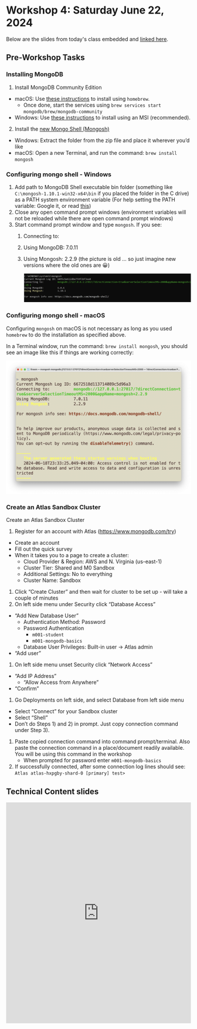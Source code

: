 # Workshop 4: Saturday June 22, 2024

Below are the slides from today's class embedded and [linked here]().

## Pre-Workshop Tasks

### Installing MongoDB

1. Install MongoDB Community Edition

- macOS: Use [these instructions](https://www.mongodb.com/docs/manual/tutorial/install-mongodb-on-os-x/) to install using `homebrew`.
    - Once done, start the services using `brew services start mongodb/brew/mongodb-community`
- Windows: Use [these instructions](https://www.mongodb.com/docs/manual/tutorial/install-mongodb-on-windows/) to install using an MSI (recommended).

2. Install the [new Mongo Shell (Mongosh)](https://www.mongodb.com/try/download/shell)
- Windows: Extract the folder from the zip file and place it wherever you’d like
- macOS: Open a new Terminal, and run the command: `brew install mongosh`

<!-- 
1. Go to [MongoDB Download Center](https://www.mongodb.com/try/download/community)
- MongoDB Community Server
- Version: “7.0.11 (current release)”
- Platform: Windows, For package, choose `msi`
- Platform: MacOS, For package, choose `tgz`

2. Click "Download" and then install MongoDB
- May take a few minutes to download
- macOS: Use [these instructions](https://www.mongodb.com/docs/manual/tutorial/install-mongodb-on-os-x/) to install using homebrew.
- Windows: Use [these instructions](https://www.mongodb.com/docs/manual/tutorial/install-mongodb-on-windows/)
    - Choose Setup Type: Complete
    - Service Configuration: Leave selected defaults 
    - Install MongoDB Compass: Install MongoDB Compass (optional - not necessary)
    - After successful installation, MongoDB Compass should be launched (if installed). Close the Compass window.
3. Download the [new Mongo Shell (Mongosh)](https://www.mongodb.com/try/download/shell)
- Version: 2.2.9
- Extract the folder from the zip file and place wherever you’d like
-->

### Configuring mongo shell - Windows

1. Add path to MongoDB Shell executable bin folder (something like `C:\mongosh-1.10.1-win32-x64\bin` if you placed the folder in the C drive) as a PATH system environment variable
(For help setting the PATH variable: Google it, or read [this](https://www.architectryan.com/2018/03/17/add-to-the-path-on-windows-10/))
1. Close any open command prompt windows (environment variables will not be reloaded while there are open command prompt windows)
1. Start command prompt window and type `mongosh`. If you see:
    1. Connecting to: <mongodb address>
    1. Using MongoDB: 7.0.11
    1. Using Mongosh: 2.2.9 (the picture is old … so just imagine new versions where the old ones are 😀)

        ![](images/mongo_windows.png)


### Configuring mongo shell - macOS

Configuring `mongosh` on macOS is not necessary as long as you used `homebrew` to do the installation as specified above.

In a Terminal window, run the command: `brew install mongosh`, you should see an image like this if things are working correctly:

![](images/mongosh_mac.png)

<!-- 1. Add path to MongoDB Shell executable bin folder as a “Path” system environment variable. Best way is probably to use .bash_profile file in the home directory. You can create the file if it’s not already there.
1. Close any open terminal windows (bash profile will not be reloaded while there are open terminal windows)
1. Start terminal window and type `mongosh`. You should hopefully see something similar to the image above under the Windows instructions (if someone would like to share a screenshot of what they see in a Mac, I can update this 😀) -->

### Create an Atlas Sandbox Cluster

Create an Atlas Sandbox Cluster

1. Register for an account with Atlas (https://www.mongodb.com/try)
- Create an account
- Fill out the quick survey
- When it takes you to a page to create a cluster:
    - Cloud Provider & Region: AWS and N. Virginia (us-east-1)
    - Cluster Tier: Shared and M0 Sandbox
    - Additional Settings: No to everything
    - Cluster Name: Sandbox
1. Click “Create Cluster” and then wait for cluster to be set up - will take a couple of minutes
1. On left side menu under Security click “Database Access”
- “Add New Database User”
    - Authentication Method: Password
    - Password Authentication
        - `m001-student`
        - `m001-mongodb-basics`
    - Database User Privileges: Built-in user -> Atlas admin
- “Add user”
1. On left side menu unset Security click “Network Access”
- “Add IP Address”
    - “Allow Access from Anywhere”
- “Confirm”
1. Go Deployments on left side, and select Database from left side menu
- Select “Connect” for your Sandbox cluster
- Select “Shell”
- Don’t do Steps 1) and 2) in prompt. Just copy connection command under Step 3). 
1. Paste copied connection command into command prompt/terminal. Also paste the connection command in a place/document readily available. You will be using this command in the workshop
    - When prompted for password enter `m001-mongodb-basics`   
1. If successfully connected, after some connection log lines should see:
`Atlas atlas-hxpgby-shard-0 [primary] test>`

## Technical Content slides

<div>
<iframe src="https://docs.google.com/presentation/d/e/2PACX-1vTIEMSv_WK4_trygna0cBkKnUy-Gmb53V-Cdu6iPVF_RIz2r5ioJI5cCameVQrjIwuCz5g5hjd_PLUG/embed?start=false&loop=false&delayms=3000" frameborder="0" width="100%" height="600px" allowfullscreen="true" mozallowfullscreen="true" webkitallowfullscreen="true"></iframe>
</div>
